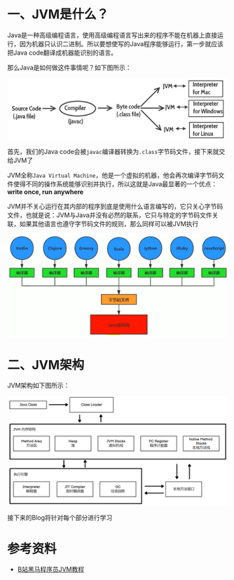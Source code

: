 # 一、JVM是什么？

Java是一种高级编程语言，使用高级编程语言写出来的程序不能在机器上直接运行，因为机器只认识二进制。所以要想使写的Java程序能够运行，第一步就应该把Java code翻译成机器能识别的语言。

那么Java是如何做这件事情呢？如下图所示：

![image-20220702154144928](img/image-20220702154144928.png)

首先，我们的Java code会被`javac`编译器转换为`.class`字节码文件，接下来就交给JVM了

JVM全称`Java Virtual Machine`，他是一个虚拟的机器，他会再次编译字节码文件使得不同的操作系统能够识别并执行，所以这就是Java最显著的一个优点：**write once, run anywhere**

JVM并不关心运行在其内部的程序到底是使用什么语言编写的，它只关心字节码文件，也就是说：JVM与Java并没有必然的联系，它只与特定的字节码文件关联，如果其他语言也遵守字节码文件的规则，那么同样可以被JVM执行

![image-20220702154911145](img/image-20220702154911145.png)

# 二、JVM架构

JVM架构如下图所示：

![image-20220702192846936](img/image-20220702192846936.png)

接下来的Blog将针对每个部分进行学习

# 参考资料

- [B站黑马程序员JVM教程](https://www.bilibili.com/video/BV1yE411Z7AP)